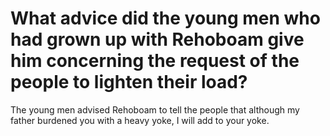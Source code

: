 # What advice did the young men who had grown up with Rehoboam give him concerning the request of the people to lighten their load?

The young men advised Rehoboam to tell the people that although my father burdened you with a heavy yoke, I will add to your yoke.
